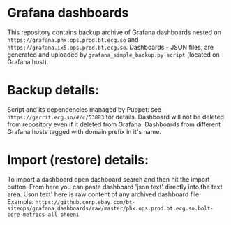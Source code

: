 # Grafana dashboards

This repository contains backup archive of Grafana dashboards nested on 
```https://grafana.phx.ops.prod.bt.ecg.so``` and ```https://grafana.ix5.ops.prod.bt.ecg.so```.
Dashboards - JSON files, are generated and uploaded by ```grafana_simple_backup.py script``` (located on Grafana host).

# Backup details:
Script and its dependencies managed by Puppet: see ```https://gerrit.ecg.so/#/c/53883``` for details.
Dashboard will not be deleted from repository even if it deleted from Grafana.
Dashboards from different Grafana hosts tagged with domain prefix in it's name.

# Import (restore) details:
To import a dashboard open dashboard search and then hit the import button.
From here you can paste dashboard 'json text' directly into the text area.
'Json text' here is raw content of any archived dashboard file.
Example: 
```https://github.corp.ebay.com/bt-siteops/grafana_dashboards/raw/master/phx.ops.prod.bt.ecg.so.bolt-core-metrics-all-phoeni```

